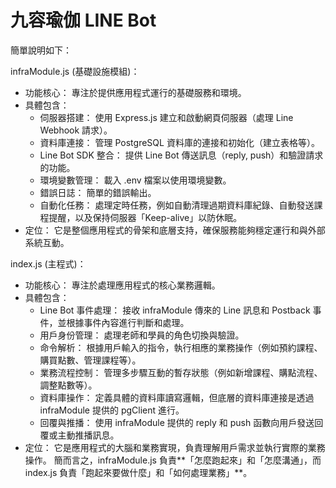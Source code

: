 # 九容瑜伽 LINE Bot
簡單說明如下：

infraModule.js (基礎設施模組)：
 * 功能核心： 專注於提供應用程式運行的基礎服務和環境。
 * 具體包含：
   * 伺服器搭建： 使用 Express.js 建立和啟動網頁伺服器（處理 Line Webhook 請求）。
   * 資料庫連接： 管理 PostgreSQL 資料庫的連接和初始化（建立表格等）。
   * Line Bot SDK 整合： 提供 Line Bot 傳送訊息（reply, push）和驗證請求的功能。
   * 環境變數管理： 載入 .env 檔案以使用環境變數。
   * 錯誤日誌： 簡單的錯誤輸出。
   * 自動化任務： 處理定時任務，例如自動清理過期資料庫紀錄、自動發送課程提醒，以及保持伺服器「Keep-alive」以防休眠。
 * 定位： 它是整個應用程式的骨架和底層支持，確保服務能夠穩定運行和與外部系統互動。


index.js (主程式)：
 * 功能核心： 專注於處理應用程式的核心業務邏輯。
 * 具體包含：
   * Line Bot 事件處理： 接收 infraModule 傳來的 Line 訊息和 Postback 事件，並根據事件內容進行判斷和處理。
   * 用戶身份管理： 處理老師和學員的角色切換與驗證。
   * 命令解析： 根據用戶輸入的指令，執行相應的業務操作（例如預約課程、購買點數、管理課程等）。
   * 業務流程控制： 管理多步驟互動的暫存狀態（例如新增課程、購點流程、調整點數等）。
   * 資料庫操作： 定義具體的資料庫讀寫邏輯，但底層的資料庫連接是透過 infraModule 提供的 pgClient 進行。
   * 回覆與推播： 使用 infraModule 提供的 reply 和 push 函數向用戶發送回覆或主動推播訊息。
 * 定位： 它是應用程式的大腦和業務實現，負責理解用戶需求並執行實際的業務操作。
簡而言之，infraModule.js 負責**「怎麼跑起來」和「怎麼溝通」，而 index.js 負責「跑起來要做什麼」和「如何處理業務」**。

